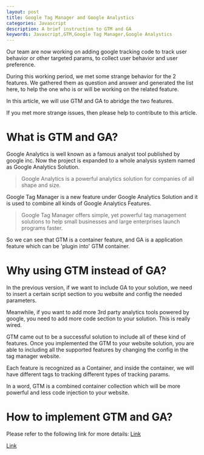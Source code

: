 ```yaml
---
layout: post
title: Google Tag Manager and Google Analystics
categories: Javascript
description: A brief instruction to GTM and GA
keywords: Javascript,GTM,Google Tag Manager,Google Analystics
---
```


Our team are now working on adding google tracking code to track user behavior or other targeted params, to collect user behavior and user preference.

During this working period, we met some strange behavior for the 2 features. We gathered them as question and answer and generated the list here, to help the one who is or will be working on the related feature.

In this article, we will use GTM and GA to abridge the two features.

If you met more strange issues, then please help to contribute to this article.

# What is GTM and GA?
Google Analytics is well known as a famous analyst tool published by google inc. Now the project is expanded to a whole analysis system named as Google Analytics Solution. 

>Google Analytics is a powerful analytics solution for companies of all shape and size.

Google Tag Manager is a new feature under Google Analytics Solution and it is used to combine all kinds of Google Analytics Features.

>Google Tag Manager offers simple, yet powerful tag management solutions to help small businesses and large enterprises launch programs faster.

So we can see that GTM is a container feature, and GA is a application feature which can be 'plugin into' GTM container.

# Why using GTM instead of GA?
In the previous version, if we want to include GA to your solution, we need to insert a certain script section to you website and config the needed parameters.

Meanwhile, if you want to add more 3rd party analytics tools powered by google, you need to add more code section to your solution. This is really wired.

GTM came out to be a successful solution to include all of these kind of features. Once you implemented the GTM to your website solution, you are able to including all the supported features by changing the config in the tag manager website.

Each feature is recognized as a Container, and inside the container, we will have different tags to tracking different types of tracking params.

In a word, GTM is a combined container collection which will be more powerful and less code injection to your website.

# How to implement GTM and GA?

Please refer to the following link for more details:
[Link](https://support.google.com/tagmanager/answer/6102821?hl=en&ref_topic=3441530)

[Link](http://www.alex-feng.com/home?from=FF_PROMO_TEST)